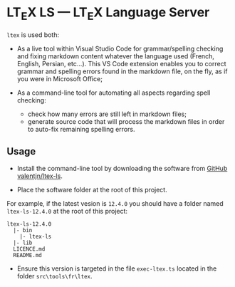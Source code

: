 # LT<sub>E</sub>X LS — LT<sub>E</sub>X Language Server

`ltex` is used both:

- As a live tool within Visual Studio Code for grammar/spelling checking and fixing markdown content whatever the language used (French, English, Persian, etc...).
  This VS Code extension enables you to correct grammar and spelling errors found in the markdown file, on the fly, as if you were in Microsoft Office;

- As a command-line tool for automating all aspects regarding spell checking:
  - check how many errors are still left in markdown files;
  - generate source code that will process the markdown files in order to auto-fix remaining spelling errors.

## Usage

- Install the command-line tool by downloading the software from [GitHub valentjn/ltex-ls](https://github.com/valentjn/ltex-ls/releases/latest).

- Place the software folder at the root of this project.

For example, if the latest vesion is `12.4.0` you should have a folder named `ltex-ls-12.4.0` at the root of this project:

```text
ltex-ls-12.4.0
  |- bin
    |- ltex-ls
  |- lib
  LICENCE.md
  README.md
```

- Ensure this version is targeted in the file `exec-ltex.ts` located in the folder `src\tools\fr\ltex`.
